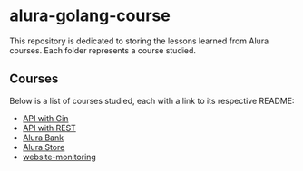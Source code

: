 # alura-golang-course

This repository is dedicated to storing the lessons learned from Alura courses. Each folder represents a course studied.

## Courses

Below is a list of courses studied, each with a link to its respective README:

- [API with Gin](https://github.com/vinicius-n4/alura-golang-course/tree/389a118212fa8b300ee1bab0b6d56401a3a1411a/alura-api-go-gin)
- [API with REST](https://github.com/vinicius-n4/alura-golang-course/tree/389a118212fa8b300ee1bab0b6d56401a3a1411a/alura-api-go-rest)
- [Alura Bank](https://github.com/vinicius-n4/alura-golang-course/tree/389a118212fa8b300ee1bab0b6d56401a3a1411a/alura-bank)
- [Alura Store](https://github.com/vinicius-n4/alura-golang-course/tree/389a118212fa8b300ee1bab0b6d56401a3a1411a/alura-store)
- [website-monitoring](https://github.com/vinicius-n4/alura-golang-course/tree/389a118212fa8b300ee1bab0b6d56401a3a1411a/website-monitoring)
